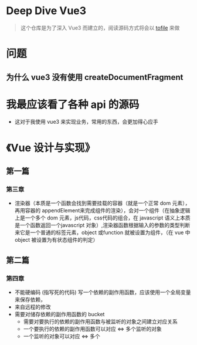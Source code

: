 # Deep Dive Vue3
> 这个仓库是为了深入 Vue3 而建立的，阅读源码方式将会以 [tofile](https://github.com/WingDust/tofile) 来做
# 问题
## 为什么 vue3 没有使用 createDocumentFragment
# 我最应该看了各种 api 的源码
- 这对于我使用 vue3 来实现业务，常用的东西，会更加得心应手

# 《Vue 设计与实现》
## 第一篇
### 第三章
- 渲染器（本质是一个函数会找到需要挂载的容器（就是一个正常 dom 元素），再用容器的 appendElement来完成组件的渲染），会对一个组件（在抽象逻辑上是一个多个 dom 元素，js代码，css代码的组合，在 javascript 语义上本质是一个函数返回一个javascript 对象）,渲染器函数根据输入的参数的类型判断来它是一个普通的标签元素，object 或function 就被设置为组件，（在 vue 中object 被设置为有状态组件的判定）

## 第二篇
### 第四章
- 不能硬编码 (指写死的代码) 写一个依赖的副作用函数，应该使用一个全局变量来保存依赖，
- 来自远程的修改
- 需要对储存依赖的副作用函数的 bucket
  - 需要对要执行的依赖的副作用函数与被监听的对象之间建立对应关系
  - 一个要执行的依赖的副作用函数可以对应 <=> 多个监听的对象
  - 一个监听的对象可以对应 <=> 多个
